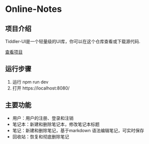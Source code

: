 # Online-Notes

## 项目介绍

Tiddler-UI是一个轻量级的UI库，你可以在这个仓库查看或下载源代码.

[查看项目](https://nara-11.github.io/online-notes-website/)

## 运行步骤

1. 运行 npm run dev
2. 打开 https://localhost:8080/

## 主要功能

* 用户：用户的注册、登录和注销
* 笔记本：新建和删除笔记本，修改笔记本标题
* 笔记：新建和删除笔记，基于markdown 语法编辑笔记，可实时保存
* 回收站：恢复和彻底删除笔记

